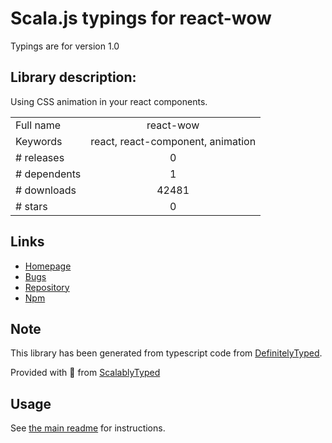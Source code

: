 
# Scala.js typings for react-wow

Typings are for version 1.0

## Library description:
Using CSS animation in your react components.

|                    |                 |
| ------------------ | :-------------: |
| Full name          | react-wow |
| Keywords           | react, react-component, animation |
| # releases         | 0 |
| # dependents       | 1 |
| # downloads        | 42481 |
| # stars            | 0 |

## Links
- [Homepage](https://github.com/skyvow/react-wow#readme)
- [Bugs](https://github.com/skyvow/react-wow/issues)
- [Repository](https://github.com/skyvow/react-wow)
- [Npm](https://www.npmjs.com/package/react-wow)
    


## Note
This library has been generated from typescript code from [DefinitelyTyped](https://definitelytyped.org).

Provided with :purple_heart: from [ScalablyTyped](https://github.com/oyvindberg/ScalablyTyped)

## Usage
See [the main readme](../../readme.md) for instructions.


